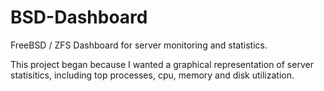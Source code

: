 # BSD-Dashboard
FreeBSD / ZFS Dashboard for server monitoring and statistics.

This project began because I wanted a graphical representation of server statisitics, including top processes, cpu, memory and disk utilization.
